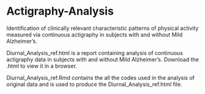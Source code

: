 # Actigraphy-Analysis
Identification of clinically relevant characteristic patterns of physical activity measured via continuous actigraphy in subjects with and without Mild Alzheimer’s.

Diurnal_Analysis_ref.html is a report containing analysis of continuous actigraphy data in subjects with and without Mild Alzheimer’s. Download the .html to view it in a browser.

Diurnal_Analysis_ref.Rmd contains the all the codes used in the analysis of original data and is used to produce the Diurnal_Analysis_ref.html file.

